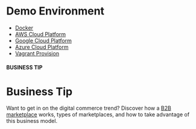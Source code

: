 <a id="demo-environment"></a>

# Demo Environment

* [Docker](docker.md)
* [AWS Cloud Platform](aws.md)
* [Google Cloud Platform](gcp.md)
* [Azure Cloud Platform](azure.md)
* [Vagrant Provision](vagrant.md)

#### BUSINESS TIP
# Business Tip

Want to get in on the digital commerce trend? Discover how a <a href="https://oroinc.com/oromarketplace/b2b-marketplace/" target="_blank">B2B marketplace</a> works, types of marketplaces, and how to take advantage of this business model.
